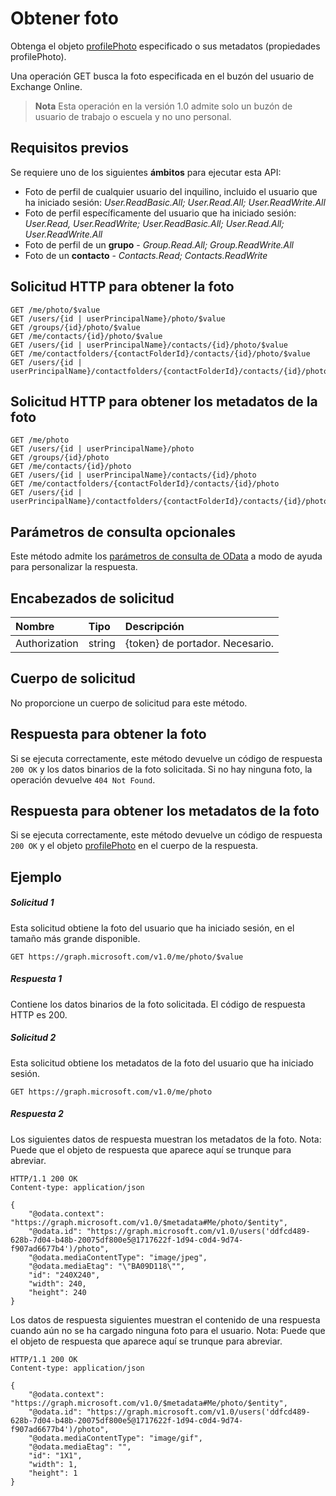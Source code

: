 # <a name="get-photo"></a>Obtener foto

Obtenga el objeto [profilePhoto](../resources/profilephoto.md) especificado o sus metadatos (propiedades profilePhoto).

Una operación GET busca la foto especificada en el buzón del usuario de Exchange Online.

> **Nota** Esta operación en la versión 1.0 admite solo un buzón de usuario de trabajo o escuela y no uno personal.

## <a name="prerequisites"></a>Requisitos previos
Se requiere uno de los siguientes **ámbitos** para ejecutar esta API:

*   Foto de perfil de cualquier usuario del inquilino, incluido el usuario que ha iniciado sesión: *User.ReadBasic.All; User.Read.All; User.ReadWrite.All*
*   Foto de perfil específicamente del usuario que ha iniciado sesión: *User.Read, User.ReadWrite; User.ReadBasic.All; User.Read.All; User.ReadWrite.All*
* Foto de perfil de un **grupo** - *Group.Read.All; Group.ReadWrite.All*
* Foto de un **contacto** - *Contacts.Read; Contacts.ReadWrite*

## <a name="http-request-to-get-the-photo"></a>Solicitud HTTP para obtener la foto
<!-- { "blockType": "ignored" } -->
```http
GET /me/photo/$value
GET /users/{id | userPrincipalName}/photo/$value
GET /groups/{id}/photo/$value
GET /me/contacts/{id}/photo/$value
GET /users/{id | userPrincipalName}/contacts/{id}/photo/$value
GET /me/contactfolders/{contactFolderId}/contacts/{id}/photo/$value
GET /users/{id | userPrincipalName}/contactfolders/{contactFolderId}/contacts/{id}/photo/$value
```
## <a name="http-request-to-get-the-metadata-of-the-photo"></a>Solicitud HTTP para obtener los metadatos de la foto
<!-- { "blockType": "ignored" } -->
```http
GET /me/photo
GET /users/{id | userPrincipalName}/photo
GET /groups/{id}/photo
GET /me/contacts/{id}/photo
GET /users/{id | userPrincipalName}/contacts/{id}/photo
GET /me/contactfolders/{contactFolderId}/contacts/{id}/photo
GET /users/{id | userPrincipalName}/contactfolders/{contactFolderId}/contacts/{id}/photo
```

## <a name="optional-query-parameters"></a>Parámetros de consulta opcionales
Este método admite los [parámetros de consulta de OData](http://developer.microsoft.com/en-us/graph/docs/overview/query_parameters) a modo de ayuda para personalizar la respuesta.

## <a name="request-headers"></a>Encabezados de solicitud
| Nombre       | Tipo | Descripción|
|:-----------|:------|:----------|
| Authorization  | string  | {token} de portador. Necesario. |

## <a name="request-body"></a>Cuerpo de solicitud
No proporcione un cuerpo de solicitud para este método.
## <a name="response-for-getting-the-photo"></a>Respuesta para obtener la foto
Si se ejecuta correctamente, este método devuelve un código de respuesta `200 OK` y los datos binarios de la foto solicitada.  Si no hay ninguna foto, la operación devuelve `404 Not Found`.
## <a name="response-for-getting-the-metadata-of-the-photo"></a>Respuesta para obtener los metadatos de la foto
Si se ejecuta correctamente, este método devuelve un código de respuesta `200 OK` y el objeto [profilePhoto](../resources/profilePhoto.md) en el cuerpo de la respuesta.
## <a name="example"></a>Ejemplo
##### <a name="request-1"></a>Solicitud 1
Esta solicitud obtiene la foto del usuario que ha iniciado sesión, en el tamaño más grande disponible.
<!-- {
  "blockType": "ignored"
}-->
```http
GET https://graph.microsoft.com/v1.0/me/photo/$value
```

##### <a name="response-1"></a>Respuesta 1
Contiene los datos binarios de la foto solicitada. El código de respuesta HTTP es 200.

##### <a name="request-2"></a>Solicitud 2
Esta solicitud obtiene los metadatos de la foto del usuario que ha iniciado sesión.
<!-- {
  "blockType": "ignored"
}-->
```http
GET https://graph.microsoft.com/v1.0/me/photo
```

##### <a name="response-2"></a>Respuesta 2

Los siguientes datos de respuesta muestran los metadatos de la foto. Nota: Puede que el objeto de respuesta que aparece aquí se trunque para abreviar.
<!-- {
  "blockType": "ignored"
}-->
```http
HTTP/1.1 200 OK
Content-type: application/json

{
    "@odata.context": "https://graph.microsoft.com/v1.0/$metadata#Me/photo/$entity",
    "@odata.id": "https://graph.microsoft.com/v1.0/users('ddfcd489-628b-7d04-b48b-20075df800e5@1717622f-1d94-c0d4-9d74-f907ad6677b4')/photo",
    "@odata.mediaContentType": "image/jpeg",
    "@odata.mediaEtag": "\"BA09D118\"",
    "id": "240X240",
    "width": 240,
    "height": 240
}
```

Los datos de respuesta siguientes muestran el contenido de una respuesta cuando aún no se ha cargado ninguna foto para el usuario. Nota: Puede que el objeto de respuesta que aparece aquí se trunque para abreviar.

<!-- {
  "blockType": "ignored"
}-->
```http
HTTP/1.1 200 OK
Content-type: application/json

{
    "@odata.context": "https://graph.microsoft.com/v1.0/$metadata#Me/photo/$entity",
    "@odata.id": "https://graph.microsoft.com/v1.0/users('ddfcd489-628b-7d04-b48b-20075df800e5@1717622f-1d94-c0d4-9d74-f907ad6677b4')/photo",
    "@odata.mediaContentType": "image/gif",
    "@odata.mediaEtag": "",
    "id": "1X1",
    "width": 1,
    "height": 1
}
```

<!-- uuid: 8fcb5dbc-d5aa-4681-8e31-b001d5168d79
2015-10-25 14:57:30 UTC -->
<!-- {
  "type": "#page.annotation",
  "description": "Get photo",
  "keywords": "",
  "section": "documentation",
  "tocPath": ""
}-->
